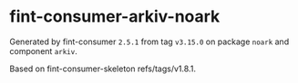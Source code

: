 # fint-consumer-arkiv-noark

Generated by fint-consumer `2.5.1` from tag `v3.15.0` on package `noark` and component `arkiv`.

Based on fint-consumer-skeleton refs/tags/v1.8.1.
